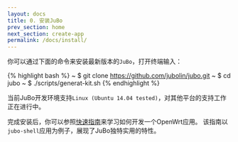 ```yaml
---
layout: docs
title: 0. 安装JuBo 
prev_section: home 
next_section: create-app 
permalink: /docs/install/
---
```


你可以通过下面的命令来安装最新版本的`JuBo`，打开终端输入：

{% highlight bash %}
~ $ git clone https://github.com/jubolin/jubo.git
~ $ cd jubo
~ $ ./scripts/generat-kit.sh
{% endhighlight %}

当前JuBo开发环境支持`Linux (Ubuntu 14.04 tested)`，对其他平台的支持工作正在进行中。

完成安装后，你可以参照[快速指南](/docs/create-app)来学习如何开发一个OpenWrt应用。
该指南以`jubo-shell`应用为例子，展现了JuBo独特实用的特性。




